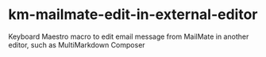 km-mailmate-edit-in-external-editor
===================================

Keyboard Maestro macro to edit email message from MailMate in another editor, such as MultiMarkdown Composer
